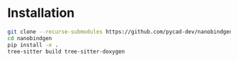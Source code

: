 # Installation
```bash
git clone --recurse-submodules https://github.com/pycad-dev/nanobindgen
cd nanobindgen
pip install -e .
tree-sitter build tree-sitter-doxygen
```